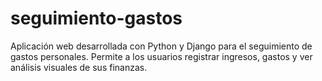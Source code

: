 # seguimiento-gastos
Aplicación web desarrollada con Python y Django para el seguimiento de gastos personales. Permite a los usuarios registrar ingresos, gastos y ver análisis visuales de sus finanzas.
